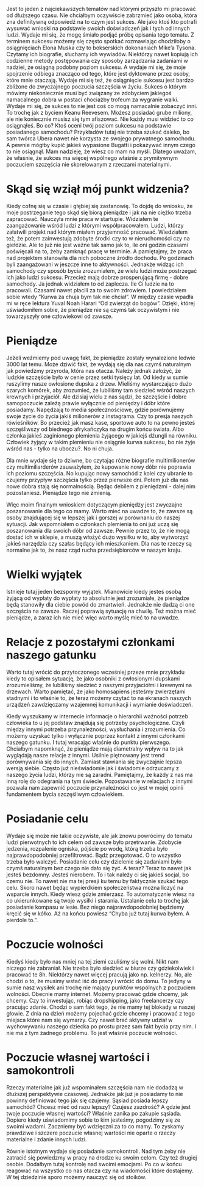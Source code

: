 Jest to jeden z najciekawszych tematów nad którymi przyszło mi pracować od dłuższego czasu. Nie chciałbym oczywiście zabrzmieć jako osoba, która zna definitywną odpowiedź na to czym jest sukces. Ale jako ktoś kto potrafi wysuwać wnioski na podstawie swoich doświadczeń jak i tych od innych ludzi. Wydaje mi się, że mogę śmiało podjąć próbę opisania tego tematu. Z terminem sukcesu możemy się często spotkać rozmawiając chodziłoby o osiągnięciach Elona Muska czy to bokserskich dokonaniach Mike’a Tysona. Czytamy ich biografie, słuchamy ich wywiadów. Niektórzy nawet kopiują ich codzienne metody postępowania czy sposoby zarządzania zadaniami w nadziei, że osiągną podobny poziom sukcesu. A wydaje mi się, że moje spojrzenie odbiega znacząco od tego, które jest dyktowane przez osoby, które mnie otaczają. Wydaje mi się też, że osiągnięcie sukcesu jest bardzo zbliżone do zwyczajnego poczucia szczęścia w życiu. Sukces o którym mówimy niekoniecznie musi być związany ze zdobyciem jakiegoś namacalnego dobra w postaci chociażby trofeum za wygranie walki. Wydaje mi się, że sukces to nie jest coś co mogą namacalnie zobaczyć inni. To trochę jak z byciem Keanu Reevesem. Możesz posiadać grube miliony, ale nie koniecznie musisz się tym afiszować. Nie każdy musi widzieć to co osiągnąłeś. Bo co? Ktoś oceni twój poziom sukcesu na podstawie posiadanego samochodu? Przykładów tutaj nie trzeba szukać daleko, bo sam twórca Ubera nawet nie korzysta ze swojego prywatnego samochodu. A pewnie mógłby kupić jakieś wypasione Bugatti i pokazywać innym czego to nie osiągnął. Mam nadzieję, że wiesz co mam na myśli. Dlatego uważam, że właśnie, że sukces ma więcej wspólnego właśnie z prymitywnym poczuciem szczęścia nie skorelowanym z rzeczami materialnymi.

# **Skąd się wziął mój punkt widzenia?**

Kiedy cofnę się w czasie i głębiej się zastanowię. To dojdę do wniosku, że moje postrzeganie tego skąd się biorą pieniądze i jak na nie ciężko trzeba zapracować. Nauczyła mnie praca w startupie. Widziałem te zaangażowanie wśród ludzi z którymi współpracowałem. Ludzi, którzy załatwili projekt nad którym miałem przyjemność pracować. Wiedziałem też, że potem zainwestują zdobyte środki czy to w nieruchomości czy na giełdzie. Ale to już nie jest ważne tak samo jak to, ile oni godzin czasami poświęcali na to, żeby zamknąć pracę w terminie. A pamiętajmy, że praca nad projektem stanowiła dla nich poboczne źródło dochodu. Po godzinach byli zaangażowani w jeszcze inne to aktywności. Jednakże widząc ich samochody czy sposób bycia zrozumiałem, że wielu ludzi może postrzegać ich jako ludzi sukcesu. Przecież mają dobrze prosperującą firmę - dobre samochody. Ja jednak widziałem to od zaplecza. Ile Ci ludzie na to pracowali. Czasami nawet płacili za to swoim zdrowiem. I powiedziałem sobie wtedy “Kurwa za chuja bym tak nie chciał”. W między czasie wpadła mi w ręce lektura Yuval Noah Harari “Od zwierząt do bogów”. Dzięki, której uświadomiłem sobie, że pieniądze nie są czymś tak oczywistym i nie towarzyszyły one człowiekowi od zawsze.

# **Pieniądze**

Jeżeli weźmiemy pod uwagę fakt, że pieniądze zostały wynalezione ledwie 3000 lat temu. Może dziwić fakt, że wydają się dla nas czymś naturalnym jak powiedzmy przyroda, która nas otacza. Należy jednak założyć, że ludzkie szczęście było w cenie przez setki tysięcy lat. Od kiedy w sumie ruszylimy nasze owłosione dupska z drzew. Mieliśmy wystarczająco dużo szarych komórek, aby zrozumieć, że lubiliśmy tam siedzieć wśród naszych krewnych i przyjaciół. Ale dzisiaj wielu z nas sądzi, że szczęście i dobre samopoczucie zależą prawie wyłącznie od pieniędzy i dóbr które posiadamy. Napędzają to media społecznościowe, gdzie porównujemy swoje życie do życia jakiś milionerów z instagrama. Czy to presja naszych rówieśników. Bo przecież jak masz kase, sportowe auto to na pewno jesteś szczęśliwszy od biednego afrykańczyka na drugim końcu świata. Albo członka jakieś zaginionego plemienia żyjącego w jakiejś dżungli na równiku. Człowiek żyjący w takim plemieniu nie osiągnie kurwa sukcesu, bo nie żyje wśród nas - tylko na uboczu?. No ni chuja.

Dla mnie wydaje się to dziwne, bo czytając różne biografie multimilionerów czy multimiliarderów zauważyłem, że kupowanie nowy dóbr nie poprawia ich poziomu szczęścia. No kupując nowy samochód z kolei czy ubranie to czujemy przypływ szczęścia tylko przez pierwsze dni. Potem już dla nas nowe dobra stają się normalnością. Będąc debilem z pieniędzmi - dalej nim pozostaniesz. Pieniądze tego nie zmienią.

Więc moim finalnym wnioskiem dotyczącym pieniędzy jest zwyczajne poszanowanie dla tego co mamy. Warto mieć na uwadze to, że zawsze są osoby znajdującej się w lepszej jak i gorszej w porównaniu do naszej sytuacji. Jak wspomniałem o członkach plemienia to oni już uczą się poszanowania dla swoich dóbr od zawsze. Pewnie przez to, że nie mogą dostać ich w sklepie, a muszą włożyć dużo wysiłku w to, aby wytworzyć jakieś narzędzia czy szałas będący ich mieszkaniem. Dla nas te rzeczy są normalne jak to, że nasz rząd rucha przedsiębiorców w naszym kraju.

# **Wielki wyjątek**

Istnieje tutaj jeden bezsporny wyjątek. Mianowicie kiedy jesteś osobą żyjącą od wypłaty do wypłaty to absolutnie jest zrozumiałe, że pieniądze będą stanowiły dla ciebie powód do zmartwień. Jednakże nie dadzą ci one szczęścia na zawsze. Raczej poprawią sytuację na chwilę. Też można mieć pieniądze, a zaraz ich nie mieć więc warto myślę mieć to na uwadze.

# **Relacje z pozostałymi członkami naszego gatunku**

Warto tutaj wrócić do przytoczonego wcześniej przeze mnie przykładu kiedy to opisałem sytuację, że jako osobniki z owłosionymi dupskami zrozumieliśmy, że lubiliśmy siedzieć z naszymi przyjaciółmi i krewnymi na drzewach. Warto pamiętać, że jako homosapiens jesteśmy zwierzętami stadnymi i to właśnie to, że teraz możemy czytać to na ekranach naszych urządzeń zawdzięczamy wzajemnej komunikacji i wymianie doświadczeń.

Kiedy wyszukamy w internecie informacje o hierarchii ważności potrzeb człowieka to u jej podstaw znajdują się potrzeby psychologiczne. Czyli między innymi potrzeba przynależności, wysłuchania i zrozumienia. Co możemy uzyskać tylko i wyłącznie poprzez kontakt z innymi członkami naszego gatunku. I tutaj wracając właśnie do punktu pierwszego. Chciałbym napomknąć, że pieniądze mają diametralny wpływ na to jak wyglądają nasze relacje z innymi. Usilnie piętnowany jest trend porównywania się do innych. Zamiast stawiania się zwyczajnie lepsza wersją siebie. Często już nieświadomie jak i świadomie odrzucamy z naszego życia ludzi, którzy nie są zaradni. Pamiętajmy, że każdy z nas ma inną rolę do odegrania na tym świecie. Pozostawanie w relacjach z innymi pozwala nam zapewnić poczucie przynależności co jest w mojej opinii fundamentem bycia szczęśliwym człowiekiem.

# **Posiadanie celu**

Wydaje się może nie takie oczywiste, ale jak znowu powrócimy do tematu ludzi pierwotnych to ich celem od zawsze było przetrwanie. Zdobycie jedzenia, rozpalenie ogniska, pójście po wodę, którą trzeba było najprawdopodobniej przefiltrować. Bądź przegotować. O to wszystko trzeba było walczyć. Posiadanie celu czy dzielenie się zadaniami było czymś naturalnym bez czego nie dało się żyć. A teraz? Teraz to nawet jak jesteś bezdomny. Jesteś nierobem. To i tak należy ci się jakieś socjal, bo czemu nie. To nawet nie ma tej presji ku temu by faktycznie szukać tego celu. Skoro nawet będąc wypierdkiem społeczeństwa można liczyć na wsparcie innych. Kiedy wiesz gdzie zmierzasz. To automatycznie wiesz na co ukierunkowane są twoje wysiłki i starania. Ustalanie celu to trochę jak posiadanie kompasu w lesie. Bez niego najprawdopodobniej będziemy kręcić się w kółko. Aż na końcu powiesz “Chyba już tutaj kurwa byłem. A pierdole to.”.

# **Poczucie wolności**

Kiedyś kiedy było nas mniej na tej ziemi czuliśmy się wolni. Nikt nam niczego nie zabraniał. Nie trzeba było siedzieć w biurze czy gdziekolwiek i pracować te 8h. Niektórzy nawet więcej pracują jako np. kelnerzy. No, ale chodzi o to, że musimy wstać iść do pracy i wrócić do domu. To jedyny w sumie nasz wysiłek ani trochę nie mający punktów wspólnych z poczuciem wolności. Obecnie mamy internet. Możemy pracować gdzie chcemy, jak chcemy. Czy to inwestując, robiąc dropshipping, jako freelancerzy czy pracując zdanie. Chodzi o sam fakt tego, że nie mamy tej blokady w naszej głowie. Z dnia na dzień możemy pojechać gdzie chcemy i pracować z tego miejsca które nam się wymarzy. Czy nawet brać aktywny udział w wychowywaniu naszego dziecka po prostu przez sam fakt bycia przy nim. I nie ma z tym żadnego problemu. To jest właśnie poczucie wolności.

# **Poczucie własnej wartości i samokontroli**

Rzeczy materialne jak już wspominałem szczęścia nam nie dodadzą w dłuższej perspektywie czasowej. Jednakże jak już je posiadamy to nie powinny definiować tego jak się czujemy. Sąsiad posiada lepszy samochód? Chcesz mieć od razu lepszy? Czujesz zazdrość? A gdzie jest twoje poczucie własnej wartości? Właśnie zanika po zakupie sąsiada. Dopiero kiedy uświadomimy sobie to kim jesteśmy, pogodzimy się ze swoimi wadami. Zaczniemy być wdzięczni za to co mamy. To zyskamy prawdziwe i szczere poczucie własnej wartości nie oparte o rzeczy materialne i zdanie innych ludzi.

Równie istotnym wydaje się posiadanie samokontroli. Nad tym żeby nie zatracić się powiedzmy w pracy na drodze ku swoim celom. Czy też drugiej osobie. Dodałbym tutaj kontrolę nad swoimi emocjami. Po co w końcu reagować na wszystko co nas otacza czy na wiadomości które dostajemy. W tej dziedzinie sporo możemy nauczyć się od stoików.